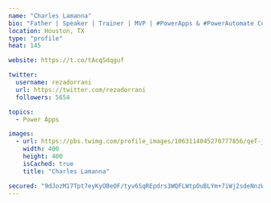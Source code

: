 ```yaml
---
name: "Charles Lamanna"
bio: "Father | Speaker | Trainer | MVP | #PowerApps & #PowerAutomate Community Super User | YouTuber Right-pointing triangle http://youtube.com/c/rezadorrani | Learn - Share - Clockwise rightwards and leftwards open circle arrows"
location: Houston, TX
type: "profile"
heat: 145

website: https://t.co/tAcqSdqguf

twitter:
  username: rezadorrani
  url: https://twitter.com/rezadorrani
  followers: 5654

topics:
  - Power Apps

images:
  - url: https://pbs.twimg.com/profile_images/1063114045270777856/qeT-jpWr_400x400.jpg
    width: 400
    height: 400
    isCached: true
    title: "Charles Lamanna"

secured: "9dJozM17Tpt7eyKyOBeOF/tyv6SqREpdrs3WQFLWtpOuBLYm+7iWj2sdeNnzWkmbFdzRMlVHfVngSEU1yfY3U/CKX94ykkO0lZRfvwzduXYWLZ5lpZrm9m3zZsmXJ1cLCYZC+l0iGLKOHhWPnxHT6x5qynD2bpyZxKCzewgPqv/PHUKT/TNMalmZWU6Faufh+AtzlOkDeb9wbwbQ6E5CjFf93xt3zrPFx+eI5VpSsgXdxeUvFUJ3fwC//jEnnyxuqP6U770p3fRdAqqcsJmMOAD1yg0AdWZKcHFJwYE1dSiRF4CDQvawtxzNJRA+0uVgbMVuGmshRgOLmu3TDkojHPCT99nFGRYSdU5k2qHvmh0Uv9bXKVfIg66tmDA//24X8v/MKfkoF35jjE6iXTmiUltJbA78CvXZyH0rRVqw3jA=;+oFcY3eAbNK0l9y4sn4tJQ=="
---
```


